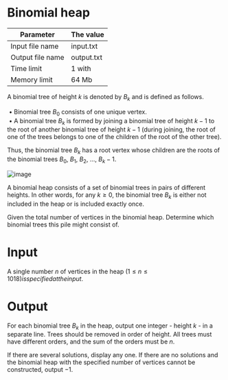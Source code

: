 # Binomial heap

| Parameter | The value |
| -------------------- | ------------- |
| Input file name | input.txt |
| Output file name | output.txt |
| Time limit | 1 with |
| Memory limit | 64 Mb |

A binomial tree of height $k$ is denoted by $B_k$ and is defined as follows.

&nbsp;• Binomial tree $B_0$ consists of one unique vertex.</br>
&nbsp;• A binomial tree $B_k$ is formed by joining a binomial tree of height $k − 1$ to the root of another binomial tree of height $k − 1$ (during joining, the root of one of the trees belongs to one of the children of the root of the other tree).</br>

Thus, the binomial tree $B_k$ has a root vertex whose children are the roots of the binomial trees $B_0$, $B_1$, $B_2$, ..., $B_k − 1.$

![image](https://user-images.githubusercontent.com/115582642/204354796-393ee9da-a8fb-4075-8b3d-1cd05c8f70b6.png)

A binomial heap consists of a set of binomial trees in pairs of different heights. In other words, for any $k ≥ 0$, the binomial tree $B_k$ is either not included in the heap or is included exactly once.

Given the total number of vertices in the binomial heap. Determine which binomial trees this pile might consist of.

# Input
A single number $n$ of vertices in the heap $(1 ≤ n ≤ 1018) is specified at the input.$

# Output
For each binomial tree $B_k$ in the heap, output one integer - height $k$ - in a separate line. Trees should be removed in order of height. All trees must have different orders, and the sum of the orders must be $n$.

If there are several solutions, display any one. If there are no solutions and the binomial heap with the specified number of vertices cannot be constructed, output $−1$.
